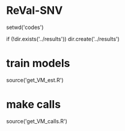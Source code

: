 # ReVal-SNV

setwd('codes')

if (!dir.exists('../results')) dir.create('../results')

# train models
source('get_VM_est.R')

# make calls
source('get_VM_calls.R')

